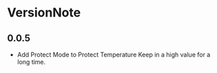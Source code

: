 # VersionNote

## 0.0.5

- Add Protect Mode to Protect Temperature Keep in a high value for a long time.